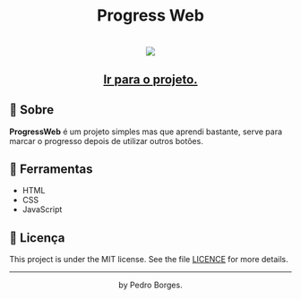 <h1 align="center">
  <p>Progress Web</p>
</h1>

<h1 align="center">
  <img 
    src="https://user-images.githubusercontent.com/121258650/236653794-2118e256-9bd1-42ba-a95e-e1d36df99227.gif"
  />
</h1>

<h2 align="center">
  <a href="https://pedrokromero.github.io/progressweb/" target="_blank">Ir para o projeto.</a>
</h2>


## 🧾 Sobre

**ProgressWeb** é um projeto simples mas que aprendi bastante, serve para marcar o progresso depois de utilizar outros botões.

## 🔧 Ferramentas

- HTML
- CSS
- JavaScript

## 📝 Licença

This project is under the MIT license. See the file <a href="https://github.com/Ezever/Projeto-NASA/blob/master/LICENSE">LICENCE</a> for more details.

---

<p align="center">by Pedro Borges.</p>
